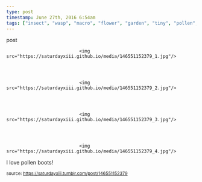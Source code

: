 ```yaml
---
type: post
timestamp: June 27th, 2016 6:54am
tags: ["insect", "wasp", "macro", "flower", "garden", "tiny", "pollen", "photography"]
---
```

post


                               <img src="https://saturdayxiii.github.io/media/146551152379_1.jpg"/>
                           

                                                                                                                           

                               <img src="https://saturdayxiii.github.io/media/146551152379_2.jpg"/>
                           

                                                                                                                           

                               <img src="https://saturdayxiii.github.io/media/146551152379_3.jpg"/>
                           

                                                                                                                           

                               <img src="https://saturdayxiii.github.io/media/146551152379_4.jpg"/>
                           

                                                                                                                      
I love pollen boots!
 
                                    
                
                
                
                
                                
<small>source: https://saturdayxiii.tumblr.com/post/146551152379</small>